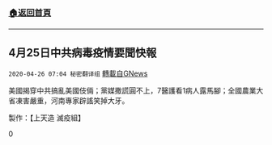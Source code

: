 ###  [:house:返回首頁](https://github.com/ourhimalayas/txt)
---

## 4月25日中共病毒疫情要聞快報
`2020-04-26 07:04 秘密翻译组` [轉載自GNews](https://gnews.org/zh-hant/184997/)

美國揭穿中共搞亂美國伎倆；黨媒撒謊圓不上，7醫護看1病人露馬腳；全國農業大省凍害嚴重，河南專家辟謠笑掉大牙。



製作：【上天造 滅疫組】

0
